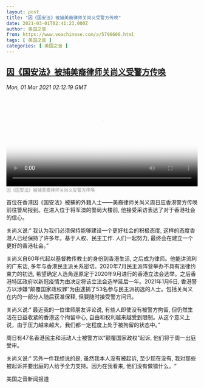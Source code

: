 ```yaml
---
layout: post
title: "因《国安法》被捕美裔律师关尚义受警方传唤"
date: 2021-03-01T02:41:23.000Z
author: 美国之音
from: https://www.voachinese.com/a/5796600.html
tags: [ 美国之音 ]
categories: [ 美国之音 ]
---
```

<!--1614566483000-->
[因《国安法》被捕美裔律师关尚义受警方传唤](https://www.voachinese.com/a/5796600.html)
------

<div>
<div><i>Mon, 01 Mar 2021 02:12:19 GMT</i></div><video poster="https://images.weserv.nl?url=gdb.voanews.com/63a4edc5-0371-4b04-8893-d3557d4c2cc2_tv_r1_s_w900.jpg" src="https://av.voanews.com/Videoroot/Pangeavideo/2021/02/6/63/63a4edc5-0371-4b04-8893-d3557d4c2cc2_240p.mp4" style="width:100%" controls></video><div><small style="color: #999;">因《国安法》被捕美裔律师关尚义受警方传唤</small></div><p>首位在香港因《国安法》被捕的外籍人士——美裔律师关尚义周日应香港警方传唤前往警局报到。在进入位于将军澳的警局大楼前, 他接受采访表达了对于香港社会的信心。 </p><p>关尚义说:“ 我认为我们必须保持能够建设一个更好社会的积极态度, 这样的态度香港人已经保持了许多年。基于人权、民主工作. 人们一起努力, 最终会在建立一个更好的香港社会。”</p><p>关尚义自60年代起以基督教传教士的身份到香港生活, 之后成为律师。他能讲流利的广东话, 多年与香港民主派关系密切。2020年7月民主派阵营举办不具有法律约束力的初选, 希望确定人选角逐原定于2020年9月进行的香港立法会选举。之后香港特区政府以新冠疫情为由决定将该立法会选举延后一年。2021年1月6日, 香港警方以涉嫌“颠覆国家政权罪”为由逮捕了53名参与民主派初选的人士。包括关尚义在内的一部分人随后获准保释, 但要随时接受警方问讯。 </p><p>关尚义说:“ 最近我的一位律师朋友评论说, 有些人即使没有被警方拘留, 但仍然生活在日益收紧的香港这个拘留中心, 自由和权利越来越受到限制。从这个意义上说，由于压力越来越大，我们都一定程度上处于被拘留的状态中。”</p><p>周日有47名香港民主和活动人士被警方以“颠覆国家政权”起诉, 他们将于周一出庭受审。 </p><p>关尚义说:“ 另外一件我想说的是, 虽然我本人没有被起诉, 至少现在没有, 我对那些被起诉并要出庭的人给予全力支持。因为在我看来, 他们没有做错什么。“ </p><p>美国之音新闻报道 </p>
</div>
